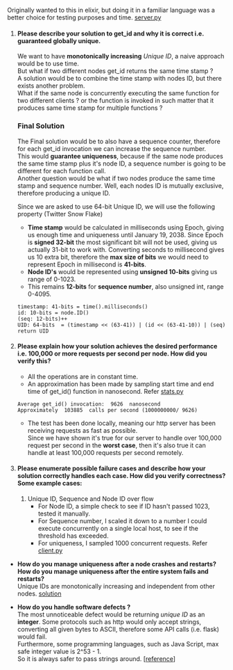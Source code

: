 Originally wanted to this in elixir, but doing it in a familiar language was a better choice for testing purposes and time.
[server.py](flask/server.py)

1. #### Please describe your solution to get_id and why it is correct i.e. guaranteed globally unique.
    
    We want to have **monotonically increasing** *Unique ID*, a naive approach would be to use time.  
    But what if two different nodes get_id returns the same time stamp ?   
    A solution would be to combine the time stamp with nodes ID, but there exists another problem.  
    What if the same node is concurrently executing the same function for two different clients ? or the function is invoked in such matter that it produces same time stamp for multiple functions ?  

    ### Final Solution 
    The Final solution would be to also have a sequence counter, therefore for each get_id invocation we can increase the sequence number.  
    This would **guarantee uniqueness**, because if the same node produces the same time stamp plus it's node ID, a sequence number is going to be different for each function call.  
    Another question would be what if two nodes produce the same time stamp and sequence number. Well, each nodes ID is mutually exclusive, therefore producing a unique ID. 

    Since we are asked to use 64-bit Unique ID, we will use the following property (Twitter Snow Flake)

    * **Time stamp** would be calculated in milliseconds using Epoch, giving us enough time and uniqueness until January 19, 2038. Since Epoch is **signed 32-bit** the most significant bit will not be used, giving us actually 31-bit to work with. Converting seconds to millisecond gives us 10 extra bit, therefore the **max size of bits** we would need to represent Epoch in millisecond is **41-bits**.  
    * **Node ID's** would be represented using **unsigned 10-bits** giving us range of 0-1023. 
    * This remains **12-bits** for **sequence number**, also unsigned int, range 0-4095. 

    ```  
    timestamp: 41-bits = time().milliseconds()
    id: 10-bits = node.ID()
    (seq: 12-bits)++
    UID: 64-bits  = (timestamp << (63-41)) | (id << (63-41-10)) | (seq)
    return UID
    ```
2. #### Please explain how your solution achieves the desired performance i.e. 100,000 or more requests per second per node.  How did you verify this?   

    * All the operations are in constant time.
    * An approximation has been made by sampling start time and end time of get_id() function in nanosecond. Refer [stats.py](flask/stats.py)

    ```
    Average get_id() invocation:  9626  nanosecond
    Approximately  103885  calls per second (1000000000/ 9626)
    ```
    * The test has been done locally, meaning our http server has been receiving requests as fast as possible.  
    Since we have shown it's true for our server to handle over 100,000 request per second in the **worst case**, then it's also true it can handle at least 100,000 requests per second remotely.
3. #### Please enumerate possible failure cases and describe how your solution correctly handles each case.  How did you verify correctness?  Some example cases:  
    1. Unique ID, Sequence and Node ID over flow 
        * For Node ID, a simple check to see if ID hasn't passed 1023, tested it manually.
        * For Sequence number, I scaled it down to a number I could execute concurrently on a single local host, to see if the threshold has exceeded. 
        * For uniqueness, I sampled 1000 concurrent requests. Refer [client.py](flask/client.py) 

* **How do you manage uniqueness after a node crashes and restarts?  
 How do you manage uniqueness after the entire system fails and restarts?**  
 Unique IDs are monotonically increasing and independent from other nodes.
 [solution](fask/README.md)  

 * **How do you handle software defects ?**  
  The most unnoticeable defect would be returning *unique ID* as an **integer**. 
Some protocols such as http would only accept strings, converting all given bytes to ASCII, therefore some API calls (i.e. flask) would fail.  
 Furthermore, some programming languages, such as Java Script, max safe integer value is 2^53 - 1.  
 So it is always safer to pass strings around. [[reference](https://developer.mozilla.org/en-US/docs/Web/JavaScript/Reference/Global_Objects/Number/MAX_SAFE_INTEGER)]
